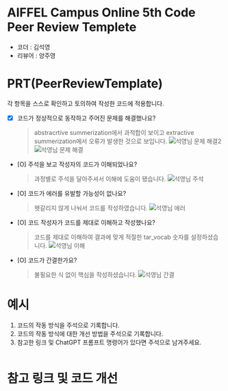 # AIFFEL Campus Online 5th Code Peer Review Templete
- 코더 : 김석영
- 리뷰어 : 양주영


# PRT(PeerReviewTemplate) 
각 항목을 스스로 확인하고 토의하여 작성한 코드에 적용합니다.

- [X] 코드가 정상적으로 동작하고 주어진 문제를 해결했나요?
  > abstracrtive summerization에서 과적합이 보이고 extractive summerization에서 오류가 발생한 것으로 보입니다.
  ![석영님 문제 해결2](https://github.com/Seok-yeong/AIFFEL_Quest/assets/134067511/c6fc625f-fd93-494b-a20d-1811be52e04a)
  ![석영님 문제 해결](https://github.com/Seok-yeong/AIFFEL_Quest/assets/134067511/fd1ab52d-a3c9-4f82-b3ca-6adc1d0d186c)
- [O] 주석을 보고 작성자의 코드가 이해되었나요?
  > 과정별로 주석을 달아주셔서 이해에 도움이 됐습니다.
  ![석영님 주석](https://github.com/Seok-yeong/AIFFEL_Quest/assets/134067511/cf44f273-3618-4ec4-9b82-f5e1e83c1496)
- [O] 코드가 에러를 유발할 가능성이 없나요?
  >헷갈리지 않게 나눠서 코드를 작성하였습니다.
  ![석영님 에러](https://github.com/Seok-yeong/AIFFEL_Quest/assets/134067511/f80fc20c-8186-40a2-b490-06f86b378d2b)
- [O] 코드 작성자가 코드를 제대로 이해하고 작성했나요?
  > 코드를 제대로 이해하여 결과에 맞게 적절한 tar_vocab 숫자를 설정하셨습니다.
  ![석영님 이해](https://github.com/Seok-yeong/AIFFEL_Quest/assets/134067511/da356022-b66b-4681-8fce-17ade680679b)
- [O] 코드가 간결한가요?
  > 불필요한 식 없이 핵심을 작성하셨습니다.
  ![석영님 간결](https://github.com/Seok-yeong/AIFFEL_Quest/assets/134067511/68a514e7-ede8-4173-97e0-df8bf86c65ce)


# 예시
1. 코드의 작동 방식을 주석으로 기록합니다.
2. 코드의 작동 방식에 대한 개선 방법을 주석으로 기록합니다.
3. 참고한 링크 및 ChatGPT 프롬프트 명령어가 있다면 주석으로 남겨주세요.
```python

```

# 참고 링크 및 코드 개선
```python

```
